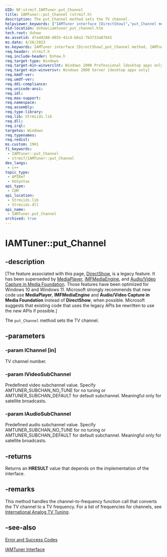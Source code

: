 ```yaml
---
UID: NF:strmif.IAMTuner.put_Channel
title: IAMTuner::put_Channel (strmif.h)
description: The put_Channel method sets the TV channel.
helpviewer_keywords: ["IAMTuner interface [DirectShow]","put_Channel method","IAMTuner.put_Channel","IAMTuner::put_Channel","IAMTunerput_Channel","dshow.iamtuner_put_channel","put_Channel","put_Channel method [DirectShow]","put_Channel method [DirectShow]","IAMTuner interface","strmif/IAMTuner::put_Channel"]
old-location: dshow\iamtuner_put_channel.htm
tech.root: dshow
ms.assetid: 47ad4288-d855-41cd-b8a2-7b3733a87b41
ms.date: 4/26/2023
ms.keywords: IAMTuner interface [DirectShow],put_Channel method, IAMTuner.put_Channel, IAMTuner::put_Channel, IAMTunerput_Channel, dshow.iamtuner_put_channel, put_Channel, put_Channel method [DirectShow], put_Channel method [DirectShow],IAMTuner interface, strmif/IAMTuner::put_Channel
req.header: strmif.h
req.include-header: Dshow.h
req.target-type: Windows
req.target-min-winverclnt: Windows 2000 Professional [desktop apps only]
req.target-min-winversvr: Windows 2000 Server [desktop apps only]
req.kmdf-ver: 
req.umdf-ver: 
req.ddi-compliance: 
req.unicode-ansi: 
req.idl: 
req.max-support: 
req.namespace: 
req.assembly: 
req.type-library: 
req.lib: Strmiids.lib
req.dll: 
req.irql: 
targetos: Windows
req.typenames: 
req.redist: 
ms.custom: 19H1
f1_keywords:
 - IAMTuner::put_Channel
 - strmif/IAMTuner::put_Channel
dev_langs:
 - c++
topic_type:
 - APIRef
 - kbSyntax
api_type:
 - COM
api_location:
 - Strmiids.lib
 - Strmiids.dll
api_name:
 - IAMTuner.put_Channel
archived: true
---
```


# IAMTuner::put_Channel


## -description

\[The feature associated with this page, [DirectShow](/windows/win32/directshow/directshow), is a legacy feature. It has been superseded by [MediaPlayer](/uwp/api/Windows.Media.Playback.MediaPlayer), [IMFMediaEngine](/windows/win32/api/mfmediaengine/nn-mfmediaengine-imfmediaengine), and [Audio/Video Capture in Media Foundation](/windows/win32/medfound/audio-video-capture-in-media-foundation). Those features have been optimized for Windows 10 and Windows 11. Microsoft strongly recommends that new code use **MediaPlayer**, **IMFMediaEngine** and **Audio/Video Capture in Media Foundation** instead of **DirectShow**, when possible. Microsoft suggests that existing code that uses the legacy APIs be rewritten to use the new APIs if possible.\]

The <code>put_Channel</code> method sets the TV channel.

## -parameters

### -param lChannel [in]

TV channel number.

### -param lVideoSubChannel

Predefined video subchannel value. Specify AMTUNER_SUBCHAN_NO_TUNE for no tuning or AMTUNER_SUBCHAN_DEFAULT for default subchannel. Meaningful only for satellite broadcasts.

### -param lAudioSubChannel

Predefined audio subchannel value. Specify AMTUNER_SUBCHAN_NO_TUNE for no tuning or AMTUNER_SUBCHAN_DEFAULT for default subchannel. Meaningful only for satellite broadcasts.

## -returns

Returns an <b>HRESULT</b> value that depends on the implementation of the interface.

## -remarks

This method handles the channel-to-frequency function call that converts the TV channel to a TV frequency. For a list of frequencies for channels, see <a href="/windows/desktop/DirectShow/international-analog-tv-tuning">International Analog TV Tuning</a>.

## -see-also

<a href="/windows/desktop/DirectShow/error-and-success-codes">Error and Success Codes</a>



<a href="/windows/desktop/api/strmif/nn-strmif-iamtuner">IAMTuner Interface</a>